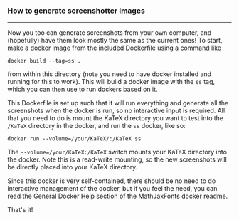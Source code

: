 ### How to generate screenshotter images
----------------------------------------

Now you too can generate screenshots from your own computer, and (hopefully)
have them look mostly the same as the current ones! To start, make a docker
image from the included Dockerfile using a command like

    docker build --tag=ss .

from within this directory (note you need to have docker installed and running
for this to work). This will build a docker image with the `ss` tag, which you
can then use to run dockers based on it.

This Dockerfile is set up such that it will run everything and generate all the
screenshots when the docker is run, so no interactive input is required. All
that you need to do is mount the KaTeX directory you want to test into the
`/KaTeX` directory in the docker, and run the `ss` docker, like so:

    docker run --volume=/your/KaTeX/:/KaTeX ss

The `--volume=/your/KaTeX:/KaTeX` switch mounts your KaTeX directory into the
docker. Note this is a read-write mounting, so the new screenshots will be
directly placed into your KaTeX directory.

Since this docker is very self-contained, there should be no need to do
interactive management of the docker, but if you feel the need, you can read the
General Docker Help section of the MathJaxFonts docker readme.

That's it!
